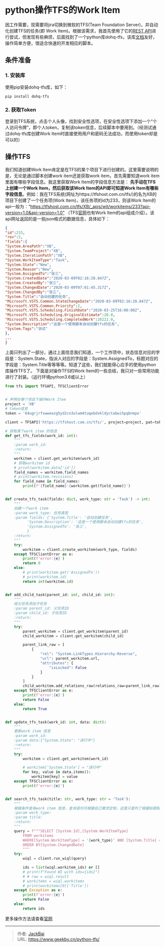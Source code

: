 # python操作TFS的Work Item


因工作需要，现需要将jira切换到微软的TFS(Team Foundation Server)，并自动化创建TFS的任务(即 Work Item)。根据该需求，我首先使用了它的[REST API](https://docs.microsoft.com/zh-cn/rest/api/azure/devops/wit/work%20items?view=azure-devops-rest-6.0)进行尝试，但发现有些麻烦，后面找到了一个python库dohq-tfs，该库[文档](https://devopshq.github.io/tfs/installation.html)友好，操作简单方便，很适合快速的开发相应的脚本。
<!--more-->

## 条件准备
### 1. 安装库
使用pip安装dohq-tfs库，如下：

```
pip install dohq-tfs
```
### 2. 获取Token
登录到TFS系统，点击个人头像，找到安全性选项，在安全性选项下添加一个“个人访问令牌”，即个人token，复制该token信息，后续脚本中要用到。（经测试通过dohq-tfs库创建Work Item时直接使用用户和密码无法成功，而使用token却是可以的）

## 操作TFS

我们知道创建Work Item肯定是在TFS的某个项目下进行创建的。这里需要说明的是，无论是通过脚本创建work item还是获取work item，首先需要知道work item里面有哪些字段信息。我这里获取Work Item的字段信息方法是： **先手动在TFS上创建一个Work Item，然后获取该Work Item的API即可知道Work Item有哪些字段信息**。例如：我在TFS系统(网址为https://tfshost.com.cn/tfs/)的名为XB的项目下创建了一个任务项(Work Item)，该任务项的id为233，则该Work Item的api一般为：“https://tfshost.com.cn/tfs/XB/_apis/wit/workitems/233?api-version=1.0&api-version=1.0” （TFS[官网](https://docs.microsoft.com/zh-cn/rest/api/azure/devops/wit/work%20items/get%20work%20item?view=azure-devops-rest-6.0)也有Work Item的api组成介绍）。该api网址返回的是一些json格式的数据信息，具体如下：
```json
{
"id":233,
"rev":5,
"fields":{
"System.AreaPath":"XB",
"System.TeamProject":"XB",
"System.IterationPath":"XB",
"System.WorkItemType":"Task",
"System.State":"New",
"System.Reason":"New",
"System.AssignedTo":"张三",
"System.CreatedDate":"2020-03-09T02:16:28.847Z",
"System.CreatedBy":"张三",
"System.ChangedDate":"2020-03-09T07:01:45.317Z",
"System.ChangedBy":"张三",
"System.Title":"自动创建的任务",
"Microsoft.VSTS.Common.StateChangeDate":"2020-03-09T02:16:28.847Z",
"Microsoft.VSTS.Common.Priority":2,
"Microsoft.VSTS.Scheduling.FinishDate":"2020-03-25T16:00:00Z",
"Microsoft.VSTS.Scheduling.OriginalEstimate":20.0,
"Microsoft.VSTS.Scheduling.CompletedWork":20222.0,
"System.Description":"这是一个使用脚本自动创建tfs的任务",
"System.Tags":"测试"
},
...
}
```
上面只列出了一部分，通过上面信息我们知道，一个工作项中，状态信息对应的字段是：System.State，指派人对应的字段是：System.AssignedTo，标题对应的字段是：System.Title等等等等。知道了这些，我们就能得心应手的使用python库操作TFS了。
下面是对操作TFS的Work Item的一些总结，我只对一些常用功能进行了封装。（运行环境python3.6或以上）

```python
from tfs import TFSAPI, TFSClientError


# 声明在哪个项目下操作Work Item
project = 'XB'
# token信息
token = '64ugrjrfxwweazg5yd2cn3ulwm4tuqebdxkldyctabwihpqbnmpo'

client = TFSAPI('https://tfshost.com.cn/tfs/', project=project, pat=token)

# 获取某个work item 的信息
def get_tfs_fields(work_id: int):
    """
    :param work_id:
    :return:
    """
    workitem = client.get_workitem(work_id)
    # 获取workitem id
    # print(workitem.data['id'])
    field_names = workitem.field_names
    # print(workitem.revisions)
    for field_name in field_names:
        print(f'{field_name}:{workitem.get(field_name)}')


def create_tfs_task(fields: dict, work_type: str = 'Task') -> int:
    """
    创建一个work item
    :param work_type: 任务类型
    :param fields: {'System.Title': '自动创建任务',
          'System.Description': '这是一个使用脚本自动创建tfs的任务',
          'System.AssignedTo': '张三',
          }
    :return:
    """
    try:
        workitem = client.create_workitem(work_type, fields)
    except TFSClientError as e:
        print(f'error:{e}')
        return 0
    else:
        # print(workitem.get('AssignedTo'))
        # print(workitem.id)
        return int(workitem.id)


def add_child_task(parent_id: int, child_id: int):
    """
    给父任务添加子任务
    :param parent_id: 父任务ID
    :param child_id: 子任务ID
    :return:
    """
    try:
        parent_workitem = client.get_workitem(parent_id)
        child_workitem = client.get_workitem(child_id)

        parent_link_raw = [
            {
                "rel": "System.LinkTypes.Hierarchy-Reverse",
                "url": parent_workitem.url,
                "attributes": {
                    "isLocked": False
                }
            }
        ]
        child_workitem.add_relations_raw(relations_raw=parent_link_raw)
    except TFSClientError as e:
        print(f'error:{e}')
        return False
    else:
        return True


def update_tfs_task(work_id: int, data: dict):
    """
    更新work item 信息
    :param work_id:
    :param data:{"System.State": "进行中"}
    :return:
    """
    try:
        workitem = client.get_workitem(work_id)

        # workitem['System.State'] = "进行中"
        for key, value in data.items():
            workitem[key] = value
    except TFSClientError as e:
        print(f'error:{e}')


def search_tfs_task(title: str, work_type: str = 'Task'):
    """
    根据条件查询work item 信息，查询语句可根据自己需求定制，这里只是列了根据标题和任务类型查询
    :param work_type:
    :param title:
    :return:
    """
    query = f"""SELECT [System.Id],[System.WorkItemType]
        FROM workitems
        WHERE[System.WorkItemType] = '{work_type}' AND [System.Title] = '{title}'
        ORDER BY[System.ChangedDate]
        """
    try:
        wiql = client.run_wiql(query)

        ids = list(wiql.workitem_ids) or []
        # print(f"Found WI with ids={ids}")
        # # raw = wiql.result
        # workitems = wiql.workitems
        # print(workitems[0]['Title'])
    except Exception as e:
        print(f'error:{e}')
        return False
    else:
        return ids
```

更多操作方法请查看[官网](https://devopshq.github.io/tfs/installation.html)



---

> 作者: [JackBai](https://github.com/jackbai233)  
> URL: https://www.geekby.cn/python-tfs/  

